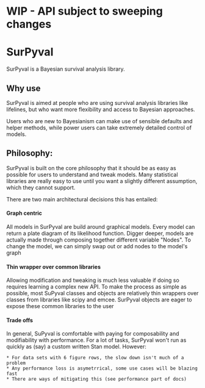 # WIP - API subject to sweeping changes

# SurPyval

SurPyval is a Bayesian survival analysis library.

## Why use

SurPyval is aimed at people who are using survival analysis libraries like lifelines, but who want more flexibility and access to Bayesian approaches.

Users who are new to Bayesianism can make use of sensible defaults and helper methods, while power users can take extremely detailed control of models.

## Philosophy:

SurPyval is built on the core philosophy that it should be as easy as possible for users to understand and tweak models.  Many statistical libraries are really easy to use until you want a slightly different assumption, which they cannot support.

There are two main architectural decisions this has entailed:

#### Graph centric

All models in SurPyval are build around graphical models.  Every model can return a plate diagram of its likelihood function.  Digger deeper, models are actually made through composing together different variable "Nodes".  To change the model, we can simply swap out or add nodes to the model's graph

#### Thin wrapper over common libraries


Allowing modification and tweaking is much less valuable if doing so requires learning a complex new API.  To make the process as simple as possible, most SuPyval classes and objects are relatively thin wrappers over classes from libraries like scipy and emcee.  SurPyval objects are eager to expose these common libraries to the user

#### Trade offs

In general, SuPyval is comfortable with paying for composability and modifiability with performance.  For a lot of tasks, SurPyval won't run as quickly as (say) a custom written Stan model.  However:
    
    * For data sets with 6 figure rows, the slow down isn't much of a problem
    * Any performance loss is asymetrrical, some use cases will be blazing fast
    * There are ways of mitigating this (see performance part of docs)